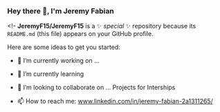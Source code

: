 ### Hey there 👋, I'm Jeremy Fabian 

<!-
**JeremyF15/JeremyF15** is a ✨ _special_ ✨ repository because its `README.md` (this file) appears on your GitHub profile.

Here are some ideas to get you started:

- 🔭 I’m currently working on ...
- 🌱 I’m currently learning

- 👯 I’m looking to collaborate on ...
Projects for Interships
- 📫 How to reach me: www.linkedin.com/in/jeremy-fabian-2a1311265/
